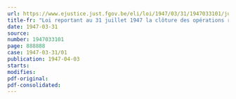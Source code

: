 ```yaml
---
url: https://www.ejustice.just.fgov.be/eli/loi/1947/03/31/1947033101/justel
title-fr: "Loi reportant au 31 juillet 1947 la clôture des opérations relatives à l'exercice 1946"
date: 1947-03-31
source:
number: 1947033101
page: 888888
case: 1947-03-31/01
publication: 1947-04-03
starts:
modifies:
pdf-original:
pdf-consolidated:
---
```


